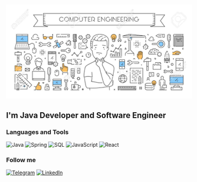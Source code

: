 ![Header](https://github.com/casper91044/casper91044/blob/main/assets/78957846-line-concept-for-computer-engineering-modern-linear-web-banner-for-software-development-.jpg)

## I'm Java Developer and Software Engineer

### Languages and Tools
![Java](https://img.shields.io/badge/-Java-FF0000?style=for-the-badge&logo=Java&logoColor=FFFFFF)
![Spring](https://img.shields.io/badge/-SpringFramwork-00CC00?style=for-the-badge&logo=Spring&logoColor=FFFFFF)
![SQL](https://img.shields.io/badge/-SQL-3366CC?style=for-the-badge&logo=mysql&logoColor=FFFFFF)
![JavaScript](https://img.shields.io/badge/-JavaScript-FF9900?style=for-the-badge&logo=JavaScript&logoColor=FFFFFF)
![React](https://img.shields.io/badge/-React-090909?style=for-the-badge&logo=React&logoColor=097CDB)

### Follow me
[![Telegram](https://img.shields.io/badge/-Telegram-090909?style=for-the-badge&logo=Telegram&logoColor=097CDB)](https://t.me/Eliseev_Artist)
[![LinkedIn](https://img.shields.io/badge/-LinkedIn-090909?style=for-the-badge&logo=LinkedIn&logoColor=097CDB)](https://www.linkedin.com/in/artem-eliseev/)
